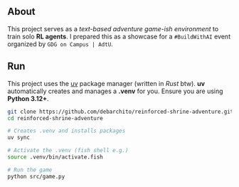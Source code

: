 ## About

This project serves as a *text-based adventure game-ish environment* to train solo **RL agents**. I prepared this as a showcase for a `#BuildWithAI` event organized by `GDG on Campus | AdtU`. 

## Run

This project uses the [uv](https://github.com/astral-sh/uv) package manager (written in *Rust* btw). **uv** automatically creates and manages a **.venv** for you. Ensure you are using **Python 3.12+**.

```sh
git clone https://github.com/debarchito/reinforced-shrine-adventure.git
cd reinforced-shrine-adventure

# Creates .venv and installs packages
uv sync

# Activate the .venv (fish shell e.g.)
source .venv/bin/activate.fish

# Run the game
python src/game.py
```
